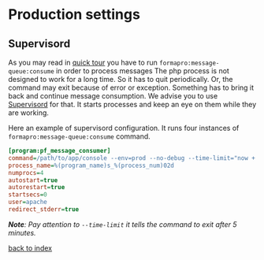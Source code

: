 # Production settings

## Supervisord

As you may read in [quick tour](quick_tour.md) you have to run `formapro:message-queue:consume` in order to process messages 
The php process is not designed to work for a long time. So it has to quit periodically.
Or, the command may exit because of error or exception. 
Something has to bring it back and continue message consumption.
We advise you to use [Supervisord](http://supervisord.org/) for that. 
It starts processes and keep an eye on them while they are working. 


Here an example of supervisord configuration.
It runs four instances of `formapro:message-queue:consume` command.

```ini
[program:pf_message_consumer]
command=/path/to/app/console --env=prod --no-debug --time-limit="now + 5 minutes" formapro:message-queue:consume
process_name=%(program_name)s_%(process_num)02d
numprocs=4
autostart=true
autorestart=true
startsecs=0
user=apache
redirect_stderr=true
```

_**Note**: Pay attention to `--time-limit` it tells the command to exit after 5 minutes._

[back to index](../index.md)